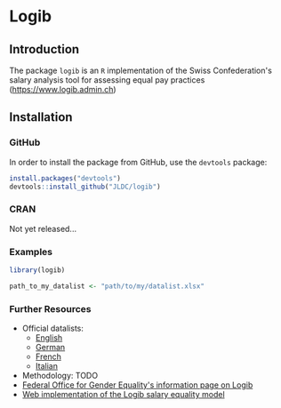 # Logib
## Introduction
The package `logib` is an `R` implementation of the Swiss Confederation's salary analysis tool for assessing equal pay practices (https://www.logib.admin.ch)

## Installation
### GitHub
In order to install the package from GitHub, use the `devtools` package:

```R
install.packages("devtools")
devtools::install_github("JLDC/logib")
```

### CRAN
Not yet released...

### Examples

```R
library(logib)

path_to_my_datalist <- "path/to/my/datalist.xlsx"
```

### Further Resources
+ Official datalists: 
	- [English](https://www.logib.admin.ch/assets/Data/Datalist_e.xlsx)
	- [German](https://www.logib.admin.ch/assets/Data/Datalist_d.xlsx)
	- [French](https://www.logib.admin.ch/assets/Data/Datalist_f.xlsx)
	- [Italian](https://www.logib.admin.ch/assets/Data/Datalist_i.xlsx)
+ Methodology: TODO
+ [Federal Office for Gender Equality's information page on Logib](https://www.logib.ch) 
+ [Web implementation of the Logib salary equality model](https://www.logib.admin.ch)